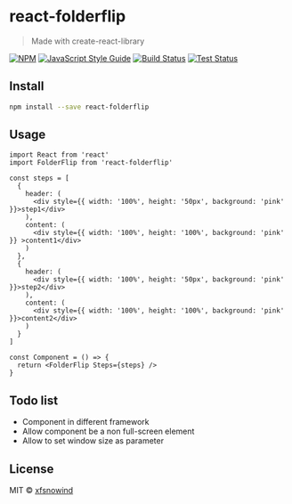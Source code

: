 # react-folderflip

> Made with create-react-library

[![NPM](https://img.shields.io/npm/v/react-folderflip.svg)](https://www.npmjs.com/package/react-folderflip) [![JavaScript Style Guide](https://img.shields.io/badge/code_style-standard-brightgreen.svg)](https://standardjs.com) [![Build Status](https://img.shields.io/github/actions/workflow/status/xfsnowind/react-folderflip/build.yml?branch=main)](https://github.com/xfsnowind/react-folderflip/actions/workflows/build.yml?query=branch%3Amain)
[![Test Status](https://img.shields.io/github/actions/workflow/status/xfsnowind/react-folderflip/test.yml?branch=main)](https://github.com/xfsnowind/react-folderflip/actions/workflows/test.yml?query=branch%3Amain)

## Install

```bash
npm install --save react-folderflip
```

## Usage

```tsx
import React from 'react'
import FolderFlip from 'react-folderflip'

const steps = [
  {
    header: (
      <div style={{ width: '100%', height: '50px', background: 'pink' }}>step1</div>
    ),
    content: (
      <div style={{ width: '100%', height: '100%', background: 'pink' }} >content1</div>
    )
  },
  {
    header: (
      <div style={{ width: '100%', height: '50px', background: 'pink' }}>step2</div>
    ),
    content: (
      <div style={{ width: '100%', height: '100%', background: 'pink' }}>content2</div>
    )
  }
]

const Component = () => {
  return <FolderFlip Steps={steps} />
}
```

## Todo list

* Component in different framework
* Allow component be a non full-screen element
* Allow to set window size as parameter

## License

MIT © [xfsnowind](https://github.com/xfsnowind)
